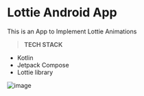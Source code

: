 # Lottie Android App

This is an App to Implement Lottie Animations
> **TECH STACK**
* Kotlin
* Jetpack Compose
* Lottie library

![image](https://github.com/user-attachments/assets/85e2c322-b945-4e20-904d-f31b925b7026)
